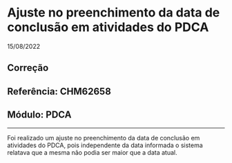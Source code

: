 # Ajuste no preenchimento da data de conclusão em atividades do PDCA
15/08/2022
## Correção
## Referência: CHM62658
## Módulo: PDCA
***

Foi realizado um ajuste no preenchimento da data de conclusão em atividades do PDCA, pois independente da data informada o sistema relatava que a mesma não podia ser maior que a data atual.
